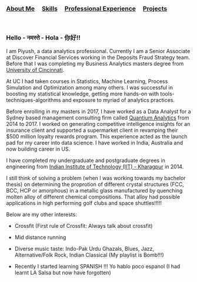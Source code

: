 <br />


### [About Me](https://vermaph.github.io/)&nbsp; &nbsp; &nbsp;[Skills](./skills.html)&nbsp; &nbsp; &nbsp;[Professional Experience](./experience.html)&nbsp; &nbsp; &nbsp;[Projects](./projects.html)<br />

<br />

### Hello - नमस्ते - Hola - 你好!! 

I am Piyush, a data analytics professional. Currently I am a Senior Associate at Discover Financial Services working in the Deposits Fraud Strategy team. Before that I was completing my Business Analytics masters degree from [University of Cincinnati](http://business.uc.edu/). 

 At UC I had taken courses in Statistics, Machine Learning, Process Simulation and Optimization among many others. I was successful in boosting my statistical knowledge, getting more hands-on with tools-techniques-algorithms and exposure to myriad of analytics practices. 

Before enrolling in my masters in 2017, I have worked as a Data Analyst for a Sydney based management consulting firm called [Quantium Analytics](https://www.quantium.com/) from 2014 to 2017. I worked on generating competitive intelligence insights for an insurance client and supported a supermarket client in revamping their $500 million loyalty rewards program. This experience acted as the launch pad for my career into data science. I have worked in India, Australia and now building career in US. 

I have completed my undergraduate and postgraduate degrees in engineering from [Indian Institute of Technology (IIT) - Kharagpur](http://www.iitkgp.ac.in/) in 2014. 

I still think of solving a problem (when I was working towards my bachelor thesis) on determining the proprotion of different crystal structures (FCC, BCC, HCP or amorphous) in a metallic glass manufactured by quenching molten alloy of different chemical compositions. That alloy had possible applications in high performing golf clubs and space shuttles!!!!! 

Below are my other interests:

 * Crossfit (First rule of Crossfit: Always talk about crossfit)

 * Mid distance running 
  
 * Diverse music taste: Indo-Pak Urdu Ghazals, Blues, Jazz, Alternative/Folk Rock, Indian Classical (My playlist is Bomb!!!) 
 
 * Recently I started learning SPANISH !!! Yo hablo poco espanol (I had learnt LA Salsa but now have forgotten)
 



